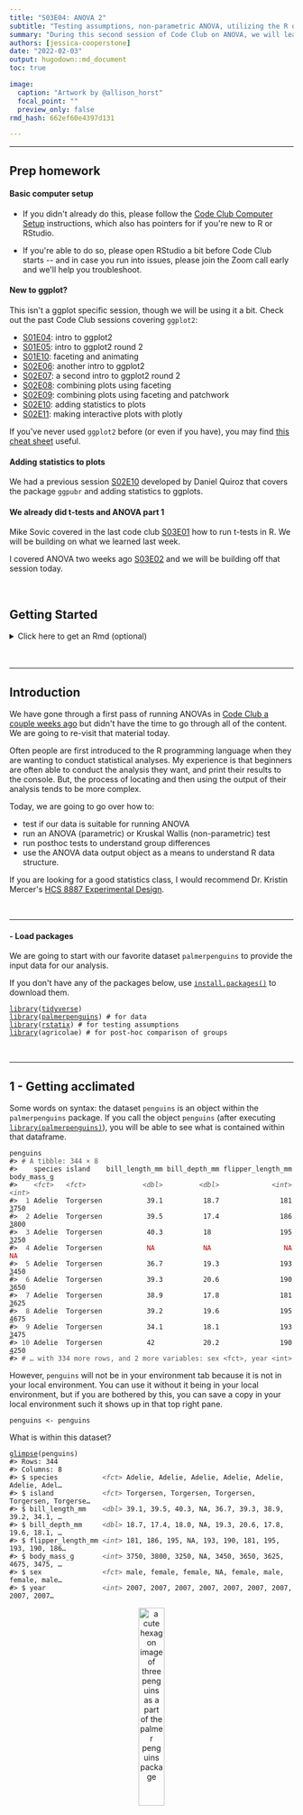 ```yaml
---
title: "S03E04: ANOVA 2"
subtitle: "Testing assumptions, non-parametric ANOVA, utilizing the R output, and 🐧"
summary: "During this second session of Code Club on ANOVA, we will learn to test whether our data meetings assumptions needed for ANOVA, run non-parametric ANOVA tests and use the output for creating plots with our statistical findings."  
authors: [jessica-cooperstone]
date: "2022-02-03"
output: hugodown::md_document
toc: true

image: 
  caption: "Artwork by @allison_horst"
  focal_point: ""
  preview_only: false
rmd_hash: 662ef60e4397d131

---
```


------------------------------------------------------------------------

## Prep homework

#### Basic computer setup

-   If you didn't already do this, please follow the [Code Club Computer Setup](/codeclub-setup/04_ggplot2/) instructions, which also has pointers for if you're new to R or RStudio.

-   If you're able to do so, please open RStudio a bit before Code Club starts -- and in case you run into issues, please join the Zoom call early and we'll help you troubleshoot.

#### New to ggplot?

This isn't a ggplot specific session, though we will be using it a bit. Check out the past Code Club sessions covering `ggplot2`:

-   [S01E04](/codeclub/04_ggplot2/): intro to ggplot2
-   [S01E05](/codeclub/05_ggplot-round-2/): intro to ggplot2 round 2
-   [S01E10](/codeclub/10_faceting-animating/): faceting and animating
-   [S02E06](/codeclub/s02e06_ggplot2/): another intro to ggplot2
-   [S02E07](/codeclub/s02e07_ggplot2_part2/): a second intro to ggplot2 round 2
-   [S02E08](/codeclub/s02e08_multiple_plots/): combining plots using faceting
-   [S02E09](/codeclub/s02e09_multiple_plots_part2/): combining plots using faceting and patchwork
-   [S02E10](/codeclub/s02e10_ggpubr/): adding statistics to plots
-   [S02E11](/codeclub/s02e12_plotly/): making interactive plots with plotly

If you've never used `ggplot2` before (or even if you have), you may find [this cheat sheet](https://github.com/rstudio/cheatsheets/blob/master/data-visualization-2.1.pdf) useful.

#### Adding statistics to plots

We had a previous session [S02E10](/codeclub/s02e10_ggpubr/) developed by Daniel Quiroz that covers the package `ggpubr` and adding statistics to ggplots.

#### We already did t-tests and ANOVA part 1

Mike Sovic covered in the last code club [S03E01](/codeclub/s03e01_ttests/) how to run t-tests in R. We will be building on what we learned last week.

I covered ANOVA two weeks ago [S03E02](/codeclub/s03e02_anova/) and we will be building off that session today.

<br>

## Getting Started

<details>
<summary>
Click here to get an Rmd (optional)
</summary>

#### RMarkdown for today

<div class="highlight">

<pre class='chroma'><code class='language-r' data-lang='r'><span class='c'># directory </span>
<span class='nf'><a href='https://rdrr.io/r/base/files2.html'>dir.create</a></span><span class='o'>(</span><span class='s'>"S03E04"</span><span class='o'>)</span>

<span class='c'># directory for our RMarkdown</span>
<span class='c'># ("recursive" to create two levels at once.)</span>
<span class='nf'><a href='https://rdrr.io/r/base/files2.html'>dir.create</a></span><span class='o'>(</span><span class='s'>"S03E04/Rmd/"</span><span class='o'>)</span>

<span class='c'># save the url location for today's script</span>
<span class='nv'>todays_Rmd</span> <span class='o'>&lt;-</span> 
  <span class='s'>"https://raw.githubusercontent.com/biodash/biodash.github.io/master/content/codeclub/S03E04_anova2/anova2.Rmd"</span>

<span class='c'># indicate the name of the new Rmd</span>
<span class='nv'>S03E04_Rmd</span> <span class='o'>&lt;-</span> <span class='s'>"S03E04/Rmd/S03E04_anova2.Rmd"</span>

<span class='c'># go get that file! </span>
<span class='nf'><a href='https://rdrr.io/r/utils/download.file.html'>download.file</a></span><span class='o'>(</span>url <span class='o'>=</span> <span class='nv'>todays_Rmd</span>,
              destfile <span class='o'>=</span> <span class='nv'>S03E04_Rmd</span><span class='o'>)</span></code></pre>

</div>

</details>
<br>
<div>

<br>

------------------------------------------------------------------------

## Introduction

We have gone through a first pass of running ANOVAs in [Code Club a couple weeks ago](/codeclub/content/S03E02_anova/) but didn't have the time to go through all of the content. We are going to re-visit that material today.

Often people are first introduced to the R programming language when they are wanting to conduct statistical analyses. My experience is that beginners are often able to conduct the analysis they want, and print their results to the console. But, the process of locating and then using the output of their analysis tends to be more complex.

Today, we are going to go over how to:

-   test if our data is suitable for running ANOVA
-   run an ANOVA (parametric) or Kruskal Wallis (non-parametric) test
-   run posthoc tests to understand group differences
-   use the ANOVA data output object as a means to understand R data structure.

If you are looking for a good statistics class, I would recommend Dr. Kristin Mercer's [HCS 8887 Experimental Design](https://hcs.osu.edu/courses/hcs-8887).

<br>

------------------------------------------------------------------------

#### - Load packages

We are going to start with our favorite dataset `palmerpenguins` to provide the input data for our analysis.

If you don't have any of the packages below, use [`install.packages()`](https://rdrr.io/r/utils/install.packages.html) to download them.  

<div class="highlight">

<pre class='chroma'><code class='language-r' data-lang='r'><span class='kr'><a href='https://rdrr.io/r/base/library.html'>library</a></span><span class='o'>(</span><span class='nv'><a href='https://tidyverse.tidyverse.org'>tidyverse</a></span><span class='o'>)</span>
<span class='kr'><a href='https://rdrr.io/r/base/library.html'>library</a></span><span class='o'>(</span><span class='nv'><a href='https://allisonhorst.github.io/palmerpenguins/'>palmerpenguins</a></span><span class='o'>)</span> <span class='c'># for data</span>
<span class='kr'><a href='https://rdrr.io/r/base/library.html'>library</a></span><span class='o'>(</span><span class='nv'><a href='https://rpkgs.datanovia.com/rstatix/'>rstatix</a></span><span class='o'>)</span> <span class='c'># for testing assumptions</span>
<span class='kr'><a href='https://rdrr.io/r/base/library.html'>library</a></span><span class='o'>(</span><span class='nv'>agricolae</span><span class='o'>)</span> <span class='c'># for post-hoc comparison of groups</span></code></pre>

</div>

<br>

------------------------------------------------------------------------

## 1 - Getting acclimated

Some words on syntax: the dataset `penguins` is an object within the `palmerpenguins` package. If you call the object `penguins` (after executing [`library(palmerpenguins)`](https://allisonhorst.github.io/palmerpenguins/)), you will be able to see what is contained within that dataframe.

<div class="highlight">

<pre class='chroma'><code class='language-r' data-lang='r'><span class='nv'>penguins</span>
<span class='c'>#&gt; <span style='color: #555555;'># A tibble: 344 × 8</span></span>
<span class='c'>#&gt;    species island    bill_length_mm bill_depth_mm flipper_length_mm body_mass_g</span>
<span class='c'>#&gt;    <span style='color: #555555; font-style: italic;'>&lt;fct&gt;</span>   <span style='color: #555555; font-style: italic;'>&lt;fct&gt;</span>              <span style='color: #555555; font-style: italic;'>&lt;dbl&gt;</span>         <span style='color: #555555; font-style: italic;'>&lt;dbl&gt;</span>             <span style='color: #555555; font-style: italic;'>&lt;int&gt;</span>       <span style='color: #555555; font-style: italic;'>&lt;int&gt;</span></span>
<span class='c'>#&gt; <span style='color: #555555;'> 1</span> Adelie  Torgersen           39.1          18.7               181        <span style='text-decoration: underline;'>3</span>750</span>
<span class='c'>#&gt; <span style='color: #555555;'> 2</span> Adelie  Torgersen           39.5          17.4               186        <span style='text-decoration: underline;'>3</span>800</span>
<span class='c'>#&gt; <span style='color: #555555;'> 3</span> Adelie  Torgersen           40.3          18                 195        <span style='text-decoration: underline;'>3</span>250</span>
<span class='c'>#&gt; <span style='color: #555555;'> 4</span> Adelie  Torgersen           <span style='color: #BB0000;'>NA</span>            <span style='color: #BB0000;'>NA</span>                  <span style='color: #BB0000;'>NA</span>          <span style='color: #BB0000;'>NA</span></span>
<span class='c'>#&gt; <span style='color: #555555;'> 5</span> Adelie  Torgersen           36.7          19.3               193        <span style='text-decoration: underline;'>3</span>450</span>
<span class='c'>#&gt; <span style='color: #555555;'> 6</span> Adelie  Torgersen           39.3          20.6               190        <span style='text-decoration: underline;'>3</span>650</span>
<span class='c'>#&gt; <span style='color: #555555;'> 7</span> Adelie  Torgersen           38.9          17.8               181        <span style='text-decoration: underline;'>3</span>625</span>
<span class='c'>#&gt; <span style='color: #555555;'> 8</span> Adelie  Torgersen           39.2          19.6               195        <span style='text-decoration: underline;'>4</span>675</span>
<span class='c'>#&gt; <span style='color: #555555;'> 9</span> Adelie  Torgersen           34.1          18.1               193        <span style='text-decoration: underline;'>3</span>475</span>
<span class='c'>#&gt; <span style='color: #555555;'>10</span> Adelie  Torgersen           42            20.2               190        <span style='text-decoration: underline;'>4</span>250</span>
<span class='c'>#&gt; <span style='color: #555555;'># … with 334 more rows, and 2 more variables: sex &lt;fct&gt;, year &lt;int&gt;</span></span></code></pre>

</div>

However, `penguins` will not be in your environment tab because it is not in your local environment. You can use it without it being in your local environment, but if you are bothered by this, you can save a copy in your local environment such it shows up in that top right pane.

<div class="highlight">

<pre class='chroma'><code class='language-r' data-lang='r'><span class='nv'>penguins</span> <span class='o'>&lt;-</span> <span class='nv'>penguins</span></code></pre>

</div>

What is within this dataset?

<div class="highlight">

<pre class='chroma'><code class='language-r' data-lang='r'><span class='nf'><a href='https://pillar.r-lib.org/reference/glimpse.html'>glimpse</a></span><span class='o'>(</span><span class='nv'>penguins</span><span class='o'>)</span>
<span class='c'>#&gt; Rows: 344</span>
<span class='c'>#&gt; Columns: 8</span>
<span class='c'>#&gt; $ species           <span style='color: #555555; font-style: italic;'>&lt;fct&gt;</span> Adelie, Adelie, Adelie, Adelie, Adelie, Adelie, Adel…</span>
<span class='c'>#&gt; $ island            <span style='color: #555555; font-style: italic;'>&lt;fct&gt;</span> Torgersen, Torgersen, Torgersen, Torgersen, Torgerse…</span>
<span class='c'>#&gt; $ bill_length_mm    <span style='color: #555555; font-style: italic;'>&lt;dbl&gt;</span> 39.1, 39.5, 40.3, NA, 36.7, 39.3, 38.9, 39.2, 34.1, …</span>
<span class='c'>#&gt; $ bill_depth_mm     <span style='color: #555555; font-style: italic;'>&lt;dbl&gt;</span> 18.7, 17.4, 18.0, NA, 19.3, 20.6, 17.8, 19.6, 18.1, …</span>
<span class='c'>#&gt; $ flipper_length_mm <span style='color: #555555; font-style: italic;'>&lt;int&gt;</span> 181, 186, 195, NA, 193, 190, 181, 195, 193, 190, 186…</span>
<span class='c'>#&gt; $ body_mass_g       <span style='color: #555555; font-style: italic;'>&lt;int&gt;</span> 3750, 3800, 3250, NA, 3450, 3650, 3625, 4675, 3475, …</span>
<span class='c'>#&gt; $ sex               <span style='color: #555555; font-style: italic;'>&lt;fct&gt;</span> male, female, female, NA, female, male, female, male…</span>
<span class='c'>#&gt; $ year              <span style='color: #555555; font-style: italic;'>&lt;int&gt;</span> 2007, 2007, 2007, 2007, 2007, 2007, 2007, 2007, 2007…</span></code></pre>

</div>

<p align="center">
<img src=palmerpenguins_hex.png width="30%" alt="a cute hexagon image of three penguins as a part of the palmer penguins package">
</p>

Illustration by [Allison Horst](https://allisonhorst.github.io/palmerpenguins/articles/art.html)

<br>

------------------------------------------------------------------------

## 2. Testing assumptions

I'd be remiss if I didn't show you how to test that you aren't violating any of the assumptions needed to conduct an ANOVA. We went over this a little bit back in the session put together by Daniel Quiroz on [ggpubr](https://biodash.github.io/codeclub/s02e10_ggpubr/) and adding statistical results to ggplots.

Briefly, in order to use parametric procedures (like ANOVA), we need to be sure our data meets the assumptions for 1) normality and 2) constant variance. This can be done in a few different ways.

<p align="center">
<img src=featured.png width="70%" alt="a cartoon of two distributions, one is normal (bell shaped curve) and one is not (dimodal, two peaks, with the one on the right being higher">
</p>

Illustration by [Allison Horst](https://allisonhorst.github.io/palmerpenguins/articles/art.html)

#### Shapiro-Wilk test for normality

We are going to use the Shapiro-Wilk test (using the function [`shapiro_test()`](https://rpkgs.datanovia.com/rstatix/reference/shapiro_test.html) which is in the package `rstatix` to determine normality, but will do it groupwise. This function is a pipe-friendly wrapper for the function [`shapiro.test()`](https://www.rdocumentation.org/packages/stats/versions/3.6.2/topics/shapiro.test), which just means you can use it with pipes.

Our question is:

-   Does `bill_length_mm` vary by `species` in female penguins?

<p align="center">
<img src=culmen_depth.png width="50%" alt="a cute image showing the bill length as the horizontal (sticking out from the face) length of the penguin bill, and the bill depth as the vertical (perpendicular to the ground) bill depth">
</p>

Illustration by [Allison Horst](https://allisonhorst.github.io/palmerpenguins/articles/art.html)

Caputuring some descriptive statistics

<div class="highlight">

<pre class='chroma'><code class='language-r' data-lang='r'><span class='nv'>penguins</span> <span class='o'><a href='https://rpkgs.datanovia.com/rstatix/reference/pipe.html'>%&gt;%</a></span>
  <span class='nf'><a href='https://dplyr.tidyverse.org/reference/filter.html'>filter</a></span><span class='o'>(</span><span class='nv'>sex</span> <span class='o'>==</span> <span class='s'>"female"</span><span class='o'>)</span> <span class='o'><a href='https://rpkgs.datanovia.com/rstatix/reference/pipe.html'>%&gt;%</a></span>
  <span class='nf'><a href='https://tidyr.tidyverse.org/reference/drop_na.html'>drop_na</a></span><span class='o'>(</span><span class='o'>)</span> <span class='o'><a href='https://rpkgs.datanovia.com/rstatix/reference/pipe.html'>%&gt;%</a></span>
  <span class='nf'><a href='https://dplyr.tidyverse.org/reference/group_by.html'>group_by</a></span><span class='o'>(</span><span class='nv'>species</span><span class='o'>)</span> <span class='o'><a href='https://rpkgs.datanovia.com/rstatix/reference/pipe.html'>%&gt;%</a></span>
  <span class='nf'><a href='https://dplyr.tidyverse.org/reference/count.html'>count</a></span><span class='o'>(</span><span class='o'>)</span>
<span class='c'>#&gt; <span style='color: #555555;'># A tibble: 3 × 2</span></span>
<span class='c'>#&gt; <span style='color: #555555;'># Groups:   species [3]</span></span>
<span class='c'>#&gt;   species       n</span>
<span class='c'>#&gt;   <span style='color: #555555; font-style: italic;'>&lt;fct&gt;</span>     <span style='color: #555555; font-style: italic;'>&lt;int&gt;</span></span>
<span class='c'>#&gt; <span style='color: #555555;'>1</span> Adelie       73</span>
<span class='c'>#&gt; <span style='color: #555555;'>2</span> Chinstrap    34</span>
<span class='c'>#&gt; <span style='color: #555555;'>3</span> Gentoo       58</span></code></pre>

</div>

<div class="highlight">

<pre class='chroma'><code class='language-r' data-lang='r'><span class='c'># testing for all female penguins together</span>
<span class='nv'>penguins</span> <span class='o'><a href='https://rpkgs.datanovia.com/rstatix/reference/pipe.html'>%&gt;%</a></span>
  <span class='nf'><a href='https://dplyr.tidyverse.org/reference/filter.html'>filter</a></span><span class='o'>(</span><span class='nv'>sex</span> <span class='o'>==</span> <span class='s'>"female"</span><span class='o'>)</span> <span class='o'><a href='https://rpkgs.datanovia.com/rstatix/reference/pipe.html'>%&gt;%</a></span>
  <span class='nf'><a href='https://tidyr.tidyverse.org/reference/drop_na.html'>drop_na</a></span><span class='o'>(</span><span class='o'>)</span> <span class='o'><a href='https://rpkgs.datanovia.com/rstatix/reference/pipe.html'>%&gt;%</a></span>
  <span class='nf'>rstatix</span><span class='nf'>::</span><span class='nf'><a href='https://rpkgs.datanovia.com/rstatix/reference/shapiro_test.html'>shapiro_test</a></span><span class='o'>(</span><span class='nv'>bill_length_mm</span><span class='o'>)</span>
<span class='c'>#&gt; <span style='color: #555555;'># A tibble: 1 × 3</span></span>
<span class='c'>#&gt;   variable       statistic         p</span>
<span class='c'>#&gt;   <span style='color: #555555; font-style: italic;'>&lt;chr&gt;</span>              <span style='color: #555555; font-style: italic;'>&lt;dbl&gt;</span>     <span style='color: #555555; font-style: italic;'>&lt;dbl&gt;</span></span>
<span class='c'>#&gt; <span style='color: #555555;'>1</span> bill_length_mm     0.950 0.000<span style='text-decoration: underline;'>014</span>0</span>

<span class='c'># testing by species</span>
<span class='nv'>penguins</span> <span class='o'><a href='https://rpkgs.datanovia.com/rstatix/reference/pipe.html'>%&gt;%</a></span>
  <span class='nf'><a href='https://tidyr.tidyverse.org/reference/drop_na.html'>drop_na</a></span><span class='o'>(</span><span class='o'>)</span> <span class='o'><a href='https://rpkgs.datanovia.com/rstatix/reference/pipe.html'>%&gt;%</a></span>
  <span class='nf'><a href='https://dplyr.tidyverse.org/reference/filter.html'>filter</a></span><span class='o'>(</span><span class='nv'>sex</span> <span class='o'>==</span> <span class='s'>"female"</span><span class='o'>)</span> <span class='o'><a href='https://rpkgs.datanovia.com/rstatix/reference/pipe.html'>%&gt;%</a></span>
  <span class='nf'><a href='https://dplyr.tidyverse.org/reference/group_by.html'>group_by</a></span><span class='o'>(</span><span class='nv'>species</span><span class='o'>)</span> <span class='o'><a href='https://rpkgs.datanovia.com/rstatix/reference/pipe.html'>%&gt;%</a></span>
  <span class='nf'>rstatix</span><span class='nf'>::</span><span class='nf'><a href='https://rpkgs.datanovia.com/rstatix/reference/shapiro_test.html'>shapiro_test</a></span><span class='o'>(</span><span class='nv'>bill_length_mm</span><span class='o'>)</span>
<span class='c'>#&gt; <span style='color: #555555;'># A tibble: 3 × 4</span></span>
<span class='c'>#&gt;   species   variable       statistic       p</span>
<span class='c'>#&gt;   <span style='color: #555555; font-style: italic;'>&lt;fct&gt;</span>     <span style='color: #555555; font-style: italic;'>&lt;chr&gt;</span>              <span style='color: #555555; font-style: italic;'>&lt;dbl&gt;</span>   <span style='color: #555555; font-style: italic;'>&lt;dbl&gt;</span></span>
<span class='c'>#&gt; <span style='color: #555555;'>1</span> Adelie    bill_length_mm     0.991 0.895  </span>
<span class='c'>#&gt; <span style='color: #555555;'>2</span> Chinstrap bill_length_mm     0.883 0.001<span style='text-decoration: underline;'>70</span></span>
<span class='c'>#&gt; <span style='color: #555555;'>3</span> Gentoo    bill_length_mm     0.989 0.895</span></code></pre>

</div>

Note that if we test all the penguins together, it looks like we do not have normal data. If we test by species, we see that two speces have normal data distribution and one (Chinstrap) does not.

Can we visualize normality in another way?

Let's quick make a new dataframe that includes only the female penguins, and drop missing values, so that we don't have to keep including the [`filter()`](https://dplyr.tidyverse.org/reference/filter.html) and [`drop_na()`](https://tidyr.tidyverse.org/reference/drop_na.html) statements.

<div class="highlight">

<pre class='chroma'><code class='language-r' data-lang='r'><span class='nv'>female_penguins</span> <span class='o'>&lt;-</span> <span class='nv'>penguins</span> <span class='o'><a href='https://rpkgs.datanovia.com/rstatix/reference/pipe.html'>%&gt;%</a></span>
  <span class='nf'><a href='https://dplyr.tidyverse.org/reference/filter.html'>filter</a></span><span class='o'>(</span><span class='nv'>sex</span> <span class='o'>==</span> <span class='s'>"female"</span><span class='o'>)</span> <span class='o'><a href='https://rpkgs.datanovia.com/rstatix/reference/pipe.html'>%&gt;%</a></span>
  <span class='nf'><a href='https://tidyr.tidyverse.org/reference/drop_na.html'>drop_na</a></span><span class='o'>(</span><span class='o'>)</span></code></pre>

</div>

Visualizing with a histogram by `species`.

<div class="highlight">

<pre class='chroma'><code class='language-r' data-lang='r'><span class='nv'>female_penguins</span> <span class='o'><a href='https://rpkgs.datanovia.com/rstatix/reference/pipe.html'>%&gt;%</a></span>
  <span class='nf'><a href='https://ggplot2.tidyverse.org/reference/ggplot.html'>ggplot</a></span><span class='o'>(</span><span class='nf'><a href='https://ggplot2.tidyverse.org/reference/aes.html'>aes</a></span><span class='o'>(</span>x <span class='o'>=</span> <span class='nv'>bill_length_mm</span><span class='o'>)</span><span class='o'>)</span> <span class='o'>+</span>
  <span class='nf'><a href='https://ggplot2.tidyverse.org/reference/geom_histogram.html'>geom_histogram</a></span><span class='o'>(</span><span class='o'>)</span> <span class='o'>+</span>
  <span class='nf'><a href='https://ggplot2.tidyverse.org/reference/facet_grid.html'>facet_grid</a></span><span class='o'>(</span>cols <span class='o'>=</span> <span class='nf'><a href='https://ggplot2.tidyverse.org/reference/vars.html'>vars</a></span><span class='o'>(</span><span class='nv'>species</span><span class='o'>)</span><span class='o'>)</span>
<span class='c'>#&gt; `stat_bin()` using `bins = 30`. Pick better value with `binwidth`.</span>
</code></pre>
<img src="figs/unnamed-chunk-9-1.png" width="700px" style="display: block; margin: auto;" />

</div>

We can see here too that the Chinstrap penguins look maybe not that normal (and we saw earlier they have the fewest numbers of observations). This is consistent with the results from the Shapiro test.

##### Log transforming

Would our data look more normal if we log transformed it? Let's see. We can use the function [`mutate()`](https://dplyr.tidyverse.org/reference/mutate.html) to create a new column called `bill_length_mm_log2` which will have the data from `bill_length_mm` but log transformed using base 2 (using the base R function [`log2()`](https://www.rdocumentation.org/packages/SparkR/versions/2.1.2/topics/log2)).

<p align="center">
<img src=dplyr_mutate.png width="50%" alt="Cartoon of cute fuzzy monsters dressed up as different X-men characters, working together to add a new column to an existing data frame. Stylized title text reads “dplyr::mutate - add columns, keep existing.">
</p>

Illustration by [Allison Horst](https://allisonhorst.github.io/palmerpenguins/articles/art.html)

The syntax of [`mutate()`](https://dplyr.tidyverse.org/reference/mutate.html) is like this:

-   `mutate(new_variable = function(existing_variable))`

<div class="highlight">

<pre class='chroma'><code class='language-r' data-lang='r'><span class='nv'>log_female_penguins</span> <span class='o'>&lt;-</span> <span class='nv'>female_penguins</span> <span class='o'><a href='https://rpkgs.datanovia.com/rstatix/reference/pipe.html'>%&gt;%</a></span>
  <span class='nf'><a href='https://dplyr.tidyverse.org/reference/mutate.html'>mutate</a></span><span class='o'>(</span>bill_length_mm_log2 <span class='o'>=</span> <span class='nf'><a href='https://rdrr.io/r/base/Log.html'>log2</a></span><span class='o'>(</span><span class='nv'>bill_length_mm</span><span class='o'>)</span><span class='o'>)</span></code></pre>

</div>

Testing using [`shapiro_test()`](https://rpkgs.datanovia.com/rstatix/reference/shapiro_test.html) again.

<div class="highlight">

<pre class='chroma'><code class='language-r' data-lang='r'><span class='nv'>log_female_penguins</span> <span class='o'><a href='https://rpkgs.datanovia.com/rstatix/reference/pipe.html'>%&gt;%</a></span> 
  <span class='c'># don't need drop_na() because we already did that</span>
  <span class='nf'><a href='https://dplyr.tidyverse.org/reference/group_by.html'>group_by</a></span><span class='o'>(</span><span class='nv'>species</span><span class='o'>)</span> <span class='o'><a href='https://rpkgs.datanovia.com/rstatix/reference/pipe.html'>%&gt;%</a></span>
  <span class='nf'><a href='https://rpkgs.datanovia.com/rstatix/reference/shapiro_test.html'>shapiro_test</a></span><span class='o'>(</span><span class='nv'>bill_length_mm_log2</span><span class='o'>)</span>
<span class='c'>#&gt; <span style='color: #555555;'># A tibble: 3 × 4</span></span>
<span class='c'>#&gt;   species   variable            statistic       p</span>
<span class='c'>#&gt;   <span style='color: #555555; font-style: italic;'>&lt;fct&gt;</span>     <span style='color: #555555; font-style: italic;'>&lt;chr&gt;</span>                   <span style='color: #555555; font-style: italic;'>&lt;dbl&gt;</span>   <span style='color: #555555; font-style: italic;'>&lt;dbl&gt;</span></span>
<span class='c'>#&gt; <span style='color: #555555;'>1</span> Adelie    bill_length_mm_log2     0.991 0.868  </span>
<span class='c'>#&gt; <span style='color: #555555;'>2</span> Chinstrap bill_length_mm_log2     0.911 0.009<span style='text-decoration: underline;'>00</span></span>
<span class='c'>#&gt; <span style='color: #555555;'>3</span> Gentoo    bill_length_mm_log2     0.988 0.841</span></code></pre>

</div>

Still not passing the test for normality. Let's still look at this visually.

<div class="highlight">

<pre class='chroma'><code class='language-r' data-lang='r'><span class='nv'>log_female_penguins</span> <span class='o'><a href='https://rpkgs.datanovia.com/rstatix/reference/pipe.html'>%&gt;%</a></span>
  <span class='nf'><a href='https://ggplot2.tidyverse.org/reference/ggplot.html'>ggplot</a></span><span class='o'>(</span><span class='nf'><a href='https://ggplot2.tidyverse.org/reference/aes.html'>aes</a></span><span class='o'>(</span>x <span class='o'>=</span> <span class='nv'>bill_length_mm_log2</span><span class='o'>)</span><span class='o'>)</span> <span class='o'>+</span>
  <span class='nf'><a href='https://ggplot2.tidyverse.org/reference/geom_histogram.html'>geom_histogram</a></span><span class='o'>(</span><span class='o'>)</span> <span class='o'>+</span>
  <span class='nf'><a href='https://ggplot2.tidyverse.org/reference/facet_grid.html'>facet_grid</a></span><span class='o'>(</span>cols <span class='o'>=</span> <span class='nf'><a href='https://ggplot2.tidyverse.org/reference/vars.html'>vars</a></span><span class='o'>(</span><span class='nv'>species</span><span class='o'>)</span><span class='o'>)</span>
<span class='c'>#&gt; `stat_bin()` using `bins = 30`. Pick better value with `binwidth`.</span>
</code></pre>
<img src="figs/unnamed-chunk-12-1.png" width="700px" style="display: block; margin: auto;" />

</div>

Doesn't look very different from the non-log2 transformed data. Ok, well we tried.

#### Equal variance

We can test for equal variance using Levene's test, [`levene_test()`](https://www.rdocumentation.org/packages/rstatix/versions/0.7.0/topics/levene_test) which is part of the `rstatix` package. Again, this is a pipe-friendly wrapper for the function [`levene.test()`](https://www.rdocumentation.org/packages/lawstat/versions/3.4/topics/levene.test).

<div class="highlight">

<pre class='chroma'><code class='language-r' data-lang='r'><span class='nv'>female_penguins</span> <span class='o'><a href='https://rpkgs.datanovia.com/rstatix/reference/pipe.html'>%&gt;%</a></span>
  <span class='nf'><a href='https://rpkgs.datanovia.com/rstatix/reference/levene_test.html'>levene_test</a></span><span class='o'>(</span><span class='nv'>bill_length_mm</span> <span class='o'>~</span> <span class='nv'>species</span><span class='o'>)</span>
<span class='c'>#&gt; <span style='color: #555555;'># A tibble: 1 × 4</span></span>
<span class='c'>#&gt;     df1   df2 statistic     p</span>
<span class='c'>#&gt;   <span style='color: #555555; font-style: italic;'>&lt;int&gt;</span> <span style='color: #555555; font-style: italic;'>&lt;int&gt;</span>     <span style='color: #555555; font-style: italic;'>&lt;dbl&gt;</span> <span style='color: #555555; font-style: italic;'>&lt;dbl&gt;</span></span>
<span class='c'>#&gt; <span style='color: #555555;'>1</span>     2   162     0.819 0.442</span></code></pre>

</div>

Our data meets the assumption for equal variance, but not for normality, so we will need to be sure to select a test that does not have an assumption of normality.

<br>

------------------------------------------------------------------------

## 3. Kruskal Wallis test

The Kruskal Wallis test is the non-parametric version of a one-way ANOVA. This non-parametric test tests whether samples are coming from the same distribution, but uses ranks instead of means.

We want to see if there are any differences in bill length (`bill_length_mm`) in penguins by `species`. Since our data violates the assumptions of normality, we should do this using a test that does not require normality, and we can use the [Kruskal Wallis test](https://en.wikipedia.org/wiki/Kruskal%E2%80%93Wallis_one-way_analysis_of_variance). The Kruskal-Wallis test, can be run using the `rstatix` function [`kruskal_test()`](https://www.rdocumentation.org/packages/rstatix/versions/0.7.0/topics/kruskal_test).

First let's get some descriptive information about our data.

<div class="highlight">

<pre class='chroma'><code class='language-r' data-lang='r'><span class='nv'>female_penguins</span> <span class='o'><a href='https://rpkgs.datanovia.com/rstatix/reference/pipe.html'>%&gt;%</a></span>
  <span class='nf'><a href='https://dplyr.tidyverse.org/reference/group_by.html'>group_by</a></span><span class='o'>(</span><span class='nv'>species</span><span class='o'>)</span> <span class='o'><a href='https://rpkgs.datanovia.com/rstatix/reference/pipe.html'>%&gt;%</a></span>
  <span class='nf'><a href='https://dplyr.tidyverse.org/reference/count.html'>count</a></span><span class='o'>(</span><span class='o'>)</span>
<span class='c'>#&gt; <span style='color: #555555;'># A tibble: 3 × 2</span></span>
<span class='c'>#&gt; <span style='color: #555555;'># Groups:   species [3]</span></span>
<span class='c'>#&gt;   species       n</span>
<span class='c'>#&gt;   <span style='color: #555555; font-style: italic;'>&lt;fct&gt;</span>     <span style='color: #555555; font-style: italic;'>&lt;int&gt;</span></span>
<span class='c'>#&gt; <span style='color: #555555;'>1</span> Adelie       73</span>
<span class='c'>#&gt; <span style='color: #555555;'>2</span> Chinstrap    34</span>
<span class='c'>#&gt; <span style='color: #555555;'>3</span> Gentoo       58</span></code></pre>

</div>

If we want to learn more about the function [`kruskal_test()`](https://rpkgs.datanovia.com/rstatix/reference/kruskal_test.html) we can do so using the code below. The help documentation will show up in the bottom right quadrant of your RStudio.

<div class="highlight">

<pre class='chroma'><code class='language-r' data-lang='r'><span class='o'>?</span><span class='nf'><a href='https://rpkgs.datanovia.com/rstatix/reference/kruskal_test.html'>kruskal_test</a></span><span class='o'>(</span><span class='o'>)</span></code></pre>

</div>

We can run a Kruskal-Wallis test by indicating our model.

<div class="highlight">

<pre class='chroma'><code class='language-r' data-lang='r'><span class='nv'>bill_length_kruskal</span> <span class='o'>&lt;-</span> <span class='nv'>female_penguins</span> <span class='o'><a href='https://rpkgs.datanovia.com/rstatix/reference/pipe.html'>%&gt;%</a></span>
  <span class='nf'><a href='https://rpkgs.datanovia.com/rstatix/reference/kruskal_test.html'>kruskal_test</a></span><span class='o'>(</span><span class='nv'>bill_length_mm</span> <span class='o'>~</span> <span class='nv'>species</span><span class='o'>)</span></code></pre>

</div>

The function [`kruskal_test()`](https://rpkgs.datanovia.com/rstatix/reference/kruskal_test.html) already puts the output of the function into a tidy format, so we can simply view it.

<div class="highlight">

<pre class='chroma'><code class='language-r' data-lang='r'><span class='nf'><a href='https://rdrr.io/r/utils/View.html'>View</a></span><span class='o'>(</span><span class='nv'>bill_length_kruskal</span><span class='o'>)</span></code></pre>

</div>

<div class="highlight">

| .y.            |   n | statistic |  df |   p | method         |
|:---------------|----:|----------:|----:|----:|:---------------|
| bill_length_mm | 165 |  121.6214 |   2 |   0 | Kruskal-Wallis |

</div>

We can also look at our data by visually plotting it, as below.

<div class="highlight">

<pre class='chroma'><code class='language-r' data-lang='r'><span class='nv'>female_penguins</span> <span class='o'><a href='https://rpkgs.datanovia.com/rstatix/reference/pipe.html'>%&gt;%</a></span>
  <span class='nf'><a href='https://ggplot2.tidyverse.org/reference/ggplot.html'>ggplot</a></span><span class='o'>(</span><span class='nf'><a href='https://ggplot2.tidyverse.org/reference/aes.html'>aes</a></span><span class='o'>(</span>x <span class='o'>=</span> <span class='nv'>species</span>, y <span class='o'>=</span> <span class='nv'>bill_length_mm</span><span class='o'>)</span><span class='o'>)</span> <span class='o'>+</span>
  <span class='nf'><a href='https://ggplot2.tidyverse.org/reference/geom_boxplot.html'>geom_boxplot</a></span><span class='o'>(</span>outlier.shape <span class='o'>=</span> <span class='kc'>NA</span><span class='o'>)</span> <span class='o'>+</span>
  <span class='nf'><a href='https://ggplot2.tidyverse.org/reference/geom_jitter.html'>geom_jitter</a></span><span class='o'>(</span>width <span class='o'>=</span> <span class='m'>0.3</span><span class='o'>)</span>
</code></pre>
<img src="figs/unnamed-chunk-19-1.png" width="700px" style="display: block; margin: auto;" />

</div>

<br>

------------------------------------------------------------------------

## Breakout rooms 1

We want to know if there are any significant differences in `bill_depth_mm` by `species` in male penguins.

### Exercise 1

<div class="puzzle">

<div>

Test your assumptions for normality to determine what would be the appropriate test to do to assess means separation.

<details>
<summary>
Hints (click here)
</summary>
<br> Use the function [`shapiro_test()`](https://rpkgs.datanovia.com/rstatix/reference/shapiro_test.html) to test normality. If your data is non-normal, you can check to see if log transforming it makes it normal. <br>
</details>

<br>

<details>
<summary>
Solutions (click here)
</summary>
Shapiro-Wilk Test

<div class="highlight">

<pre class='chroma'><code class='language-r' data-lang='r'><span class='c'># create df with male penguins and no NAs</span>
<span class='nv'>male_penguins</span> <span class='o'>&lt;-</span> <span class='nv'>penguins</span> <span class='o'><a href='https://rpkgs.datanovia.com/rstatix/reference/pipe.html'>%&gt;%</a></span>
  <span class='nf'><a href='https://dplyr.tidyverse.org/reference/filter.html'>filter</a></span><span class='o'>(</span><span class='nv'>sex</span> <span class='o'>==</span> <span class='s'>"male"</span><span class='o'>)</span> <span class='o'><a href='https://rpkgs.datanovia.com/rstatix/reference/pipe.html'>%&gt;%</a></span>
  <span class='nf'><a href='https://tidyr.tidyverse.org/reference/drop_na.html'>drop_na</a></span><span class='o'>(</span><span class='o'>)</span></code></pre>

</div>

<div class="highlight">

<pre class='chroma'><code class='language-r' data-lang='r'><span class='c'># run shapiro test</span>
<span class='nv'>male_penguins</span> <span class='o'><a href='https://rpkgs.datanovia.com/rstatix/reference/pipe.html'>%&gt;%</a></span>
  <span class='nf'><a href='https://dplyr.tidyverse.org/reference/group_by.html'>group_by</a></span><span class='o'>(</span><span class='nv'>species</span><span class='o'>)</span> <span class='o'><a href='https://rpkgs.datanovia.com/rstatix/reference/pipe.html'>%&gt;%</a></span>
  <span class='nf'>rstatix</span><span class='nf'>::</span><span class='nf'><a href='https://rpkgs.datanovia.com/rstatix/reference/shapiro_test.html'>shapiro_test</a></span><span class='o'>(</span><span class='nv'>bill_depth_mm</span><span class='o'>)</span>
<span class='c'>#&gt; <span style='color: #555555;'># A tibble: 3 × 4</span></span>
<span class='c'>#&gt;   species   variable      statistic      p</span>
<span class='c'>#&gt;   <span style='color: #555555; font-style: italic;'>&lt;fct&gt;</span>     <span style='color: #555555; font-style: italic;'>&lt;chr&gt;</span>             <span style='color: #555555; font-style: italic;'>&lt;dbl&gt;</span>  <span style='color: #555555; font-style: italic;'>&lt;dbl&gt;</span></span>
<span class='c'>#&gt; <span style='color: #555555;'>1</span> Adelie    bill_depth_mm     0.964 0.033<span style='text-decoration: underline;'>5</span></span>
<span class='c'>#&gt; <span style='color: #555555;'>2</span> Chinstrap bill_depth_mm     0.983 0.863 </span>
<span class='c'>#&gt; <span style='color: #555555;'>3</span> Gentoo    bill_depth_mm     0.980 0.401</span></code></pre>

</div>

Visualize

<div class="highlight">

<pre class='chroma'><code class='language-r' data-lang='r'><span class='nv'>male_penguins</span> <span class='o'><a href='https://rpkgs.datanovia.com/rstatix/reference/pipe.html'>%&gt;%</a></span>
  <span class='nf'><a href='https://ggplot2.tidyverse.org/reference/ggplot.html'>ggplot</a></span><span class='o'>(</span><span class='nf'><a href='https://ggplot2.tidyverse.org/reference/aes.html'>aes</a></span><span class='o'>(</span>x <span class='o'>=</span> <span class='nv'>bill_depth_mm</span><span class='o'>)</span><span class='o'>)</span> <span class='o'>+</span>
  <span class='nf'><a href='https://ggplot2.tidyverse.org/reference/geom_histogram.html'>geom_histogram</a></span><span class='o'>(</span><span class='o'>)</span> <span class='o'>+</span>
  <span class='nf'><a href='https://ggplot2.tidyverse.org/reference/facet_grid.html'>facet_grid</a></span><span class='o'>(</span>cols <span class='o'>=</span> <span class='nf'><a href='https://ggplot2.tidyverse.org/reference/vars.html'>vars</a></span><span class='o'>(</span><span class='nv'>species</span><span class='o'>)</span><span class='o'>)</span>
<span class='c'>#&gt; `stat_bin()` using `bins = 30`. Pick better value with `binwidth`.</span>
</code></pre>
<img src="figs/unnamed-chunk-22-1.png" width="700px" style="display: block; margin: auto;" />

</div>

See if log-transforming your data would allow you to use parametric tests.

<div class="highlight">

<pre class='chroma'><code class='language-r' data-lang='r'><span class='nv'>log_male_penguins</span> <span class='o'>&lt;-</span> <span class='nv'>male_penguins</span> <span class='o'><a href='https://rpkgs.datanovia.com/rstatix/reference/pipe.html'>%&gt;%</a></span>
  <span class='nf'><a href='https://dplyr.tidyverse.org/reference/mutate.html'>mutate</a></span><span class='o'>(</span>bill_depth_mm_log2 <span class='o'>=</span> <span class='nf'><a href='https://rdrr.io/r/base/Log.html'>log2</a></span><span class='o'>(</span><span class='nv'>bill_depth_mm</span><span class='o'>)</span><span class='o'>)</span></code></pre>

</div>

Testing using [`shapiro_test()`](https://rpkgs.datanovia.com/rstatix/reference/shapiro_test.html) again.

<div class="highlight">

<pre class='chroma'><code class='language-r' data-lang='r'><span class='nv'>log_male_penguins</span> <span class='o'><a href='https://rpkgs.datanovia.com/rstatix/reference/pipe.html'>%&gt;%</a></span> 
  <span class='c'># don't need drop_na() because we already did that</span>
  <span class='nf'><a href='https://dplyr.tidyverse.org/reference/group_by.html'>group_by</a></span><span class='o'>(</span><span class='nv'>species</span><span class='o'>)</span> <span class='o'><a href='https://rpkgs.datanovia.com/rstatix/reference/pipe.html'>%&gt;%</a></span>
  <span class='nf'><a href='https://rpkgs.datanovia.com/rstatix/reference/shapiro_test.html'>shapiro_test</a></span><span class='o'>(</span><span class='nv'>bill_depth_mm_log2</span><span class='o'>)</span>
<span class='c'>#&gt; <span style='color: #555555;'># A tibble: 3 × 4</span></span>
<span class='c'>#&gt;   species   variable           statistic      p</span>
<span class='c'>#&gt;   <span style='color: #555555; font-style: italic;'>&lt;fct&gt;</span>     <span style='color: #555555; font-style: italic;'>&lt;chr&gt;</span>                  <span style='color: #555555; font-style: italic;'>&lt;dbl&gt;</span>  <span style='color: #555555; font-style: italic;'>&lt;dbl&gt;</span></span>
<span class='c'>#&gt; <span style='color: #555555;'>1</span> Adelie    bill_depth_mm_log2     0.971 0.091<span style='text-decoration: underline;'>4</span></span>
<span class='c'>#&gt; <span style='color: #555555;'>2</span> Chinstrap bill_depth_mm_log2     0.981 0.814 </span>
<span class='c'>#&gt; <span style='color: #555555;'>3</span> Gentoo    bill_depth_mm_log2     0.980 0.438</span></code></pre>

</div>

Ok! We could use log2 transformed data

Visualize.

<div class="highlight">

<pre class='chroma'><code class='language-r' data-lang='r'><span class='nv'>log_male_penguins</span> <span class='o'><a href='https://rpkgs.datanovia.com/rstatix/reference/pipe.html'>%&gt;%</a></span>
  <span class='nf'><a href='https://ggplot2.tidyverse.org/reference/ggplot.html'>ggplot</a></span><span class='o'>(</span><span class='nf'><a href='https://ggplot2.tidyverse.org/reference/aes.html'>aes</a></span><span class='o'>(</span>x <span class='o'>=</span> <span class='nv'>bill_depth_mm_log2</span><span class='o'>)</span><span class='o'>)</span> <span class='o'>+</span>
  <span class='nf'><a href='https://ggplot2.tidyverse.org/reference/geom_histogram.html'>geom_histogram</a></span><span class='o'>(</span><span class='o'>)</span> <span class='o'>+</span>
  <span class='nf'><a href='https://ggplot2.tidyverse.org/reference/facet_grid.html'>facet_grid</a></span><span class='o'>(</span>cols <span class='o'>=</span> <span class='nf'><a href='https://ggplot2.tidyverse.org/reference/vars.html'>vars</a></span><span class='o'>(</span><span class='nv'>species</span><span class='o'>)</span><span class='o'>)</span>
<span class='c'>#&gt; `stat_bin()` using `bins = 30`. Pick better value with `binwidth`.</span>
</code></pre>
<img src="figs/unnamed-chunk-25-1.png" width="700px" style="display: block; margin: auto;" />

</div>

</details>

<br>

</div>

</div>

------------------------------------------------------------------------

### Exercise 2

<div class="puzzle">

<div>

Test your assumptions for equal variance to determine what would be the appropriate test to do to assess means separation.

<details>
<summary>
Hints (click here)
</summary>
<br> You can use the function [`levene_test()`](https://rpkgs.datanovia.com/rstatix/reference/levene_test.html) to test for equal variance. <br>
</details>

<br>

<details>
<summary>
Solutions (click here)
</summary>
Equal variance

<div class="highlight">

<pre class='chroma'><code class='language-r' data-lang='r'><span class='nv'>male_penguins</span> <span class='o'><a href='https://rpkgs.datanovia.com/rstatix/reference/pipe.html'>%&gt;%</a></span>
  <span class='nf'><a href='https://rpkgs.datanovia.com/rstatix/reference/levene_test.html'>levene_test</a></span><span class='o'>(</span><span class='nv'>bill_depth_mm</span> <span class='o'>~</span> <span class='nv'>species</span><span class='o'>)</span>
<span class='c'>#&gt; <span style='color: #555555;'># A tibble: 1 × 4</span></span>
<span class='c'>#&gt;     df1   df2 statistic     p</span>
<span class='c'>#&gt;   <span style='color: #555555; font-style: italic;'>&lt;int&gt;</span> <span style='color: #555555; font-style: italic;'>&lt;int&gt;</span>     <span style='color: #555555; font-style: italic;'>&lt;dbl&gt;</span> <span style='color: #555555; font-style: italic;'>&lt;dbl&gt;</span></span>
<span class='c'>#&gt; <span style='color: #555555;'>1</span>     2   165      2.30 0.103</span></code></pre>

</div>

</details>

<br>

</div>

</div>

------------------------------------------------------------------------

### Exercise 3

<div class="puzzle">

<div>

Conduct your Kruskal-Wallis test or ANOVA to see if there is any overall significant effect of `species` on `bill_depth_mm` of male penguins.

<details>
<summary>
Hints (click here)
</summary>
<br> Review the information in section 3 of this post. You could also use the package `ggpubr`. <br>
</details>

<br>

<details>
<summary>
Solutions (click here)
</summary>
Kruskal-Wallis

<div class="highlight">

<pre class='chroma'><code class='language-r' data-lang='r'><span class='nv'>bill_depth_kruskal</span> <span class='o'>&lt;-</span> <span class='nv'>male_penguins</span> <span class='o'><a href='https://rpkgs.datanovia.com/rstatix/reference/pipe.html'>%&gt;%</a></span>
  <span class='nf'><a href='https://rpkgs.datanovia.com/rstatix/reference/kruskal_test.html'>kruskal_test</a></span><span class='o'>(</span><span class='nv'>bill_depth_mm</span> <span class='o'>~</span> <span class='nv'>species</span><span class='o'>)</span></code></pre>

</div>

<div class="highlight">

<pre class='chroma'><code class='language-r' data-lang='r'><span class='nf'><a href='https://rdrr.io/r/utils/View.html'>View</a></span><span class='o'>(</span><span class='nv'>bill_depth_kruskal</span><span class='o'>)</span></code></pre>

</div>

<div class="highlight">

| .y.           |   n | statistic |  df |   p | method         |
|:--------------|----:|----------:|----:|----:|:---------------|
| bill_depth_mm | 168 |   116.152 |   2 |   0 | Kruskal-Wallis |

</div>

ANOVA - to use this you need to be using normal data (here, the log transformed data).

<div class="highlight">

<pre class='chroma'><code class='language-r' data-lang='r'><span class='nv'>bill_depth_anova</span> <span class='o'>&lt;-</span> 
  <span class='nf'><a href='https://rdrr.io/r/stats/aov.html'>aov</a></span><span class='o'>(</span>data <span class='o'>=</span> <span class='nv'>log_male_penguins</span>,
      formula <span class='o'>=</span> <span class='nv'>bill_depth_mm_log2</span> <span class='o'>~</span> <span class='nv'>species</span><span class='o'>)</span></code></pre>

</div>

<div class="highlight">

<pre class='chroma'><code class='language-r' data-lang='r'><span class='nf'><a href='https://rdrr.io/r/base/summary.html'>summary</a></span><span class='o'>(</span><span class='nv'>bill_depth_anova</span><span class='o'>)</span>
<span class='c'>#&gt;              Df Sum Sq Mean Sq F value Pr(&gt;F)    </span>
<span class='c'>#&gt; species       2 3.1221  1.5610   319.8 &lt;2e-16 ***</span>
<span class='c'>#&gt; Residuals   165 0.8053  0.0049                   </span>
<span class='c'>#&gt; ---</span>
<span class='c'>#&gt; Signif. codes:  0 '***' 0.001 '**' 0.01 '*' 0.05 '.' 0.1 ' ' 1</span></code></pre>

</div>

</details>

<br>

</div>

</div>

<br>

------------------------------------------------------------------------

## 4. Posthoc group analysis

Now that we've seen that `species` are significant effectors of `bill_length_mm`, our next logical question might be, which species specifically are different from each other? We can determine this by conducting a post-hoc test. We will do our post-hoc analysis using Dunn's test (which is for specifically ranked data) and the function [`dunn_test()`](https://rdrr.io/cran/rstatix/man/dunn_test.html) which is a part of `rstatix`. In the example below, we are using the Benjamini Hochberg method of pvalue adjustment for multiple corrections.

<div class="highlight">

<pre class='chroma'><code class='language-r' data-lang='r'><span class='nv'>dunn_bill_length</span> <span class='o'>&lt;-</span> <span class='nv'>female_penguins</span> <span class='o'><a href='https://rpkgs.datanovia.com/rstatix/reference/pipe.html'>%&gt;%</a></span>
  <span class='nf'><a href='https://rpkgs.datanovia.com/rstatix/reference/dunn_test.html'>dunn_test</a></span><span class='o'>(</span><span class='nv'>bill_length_mm</span> <span class='o'>~</span> <span class='nv'>species</span>,
            p.adjust.method <span class='o'>=</span> <span class='s'>"BH"</span><span class='o'>)</span> <span class='c'># there are others too</span></code></pre>

</div>

Like we did with t-tests, you can also look at the resulting [`dunn_test()`](https://rpkgs.datanovia.com/rstatix/reference/dunn_test.html) object (here, `dunn_bill_length`) in your environment pane.

<div class="highlight">

<pre class='chroma'><code class='language-r' data-lang='r'><span class='nf'><a href='https://rdrr.io/r/utils/View.html'>View</a></span><span class='o'>(</span><span class='nv'>dunn_bill_length</span><span class='o'>)</span></code></pre>

</div>

<div class="highlight">

| .y.            | group1    | group2    |  n1 |  n2 |  statistic |         p |     p.adj | p.adj.signif |
|:---------------|:----------|:----------|----:|----:|-----------:|----------:|----------:|:-------------|
| bill_length_mm | Adelie    | Chinstrap |  73 |  34 |  8.8609532 | 0.0000000 | 0.0000000 | \*\*\*\*     |
| bill_length_mm | Adelie    | Gentoo    |  73 |  58 |  9.4096815 | 0.0000000 | 0.0000000 | \*\*\*\*     |
| bill_length_mm | Chinstrap | Gentoo    |  34 |  58 | -0.8549426 | 0.3925829 | 0.3925829 | ns           |

</div>

From this result, we can see that Adelie is significantly different than Chinstrap and Gentoo, but Chinstrap and Gentoo are not significantly different from each other.

The structure of this resulting object `dunn_bill_length` can be determined using the code below.

<div class="highlight">

<pre class='chroma'><code class='language-r' data-lang='r'><span class='nf'><a href='https://rdrr.io/r/utils/str.html'>str</a></span><span class='o'>(</span><span class='nv'>dunn_bill_length</span><span class='o'>)</span>
<span class='c'>#&gt; rstatix_test [3 × 9] (S3: rstatix_test/dunn_test/tbl_df/tbl/data.frame)</span>
<span class='c'>#&gt;  $ .y.         : chr [1:3] "bill_length_mm" "bill_length_mm" "bill_length_mm"</span>
<span class='c'>#&gt;  $ group1      : chr [1:3] "Adelie" "Adelie" "Chinstrap"</span>
<span class='c'>#&gt;  $ group2      : chr [1:3] "Chinstrap" "Gentoo" "Gentoo"</span>
<span class='c'>#&gt;  $ n1          : Named int [1:3] 73 73 34</span>
<span class='c'>#&gt;   ..- attr(*, "names")= chr [1:3] "Adelie" "Adelie" "Chinstrap"</span>
<span class='c'>#&gt;  $ n2          : Named int [1:3] 34 58 58</span>
<span class='c'>#&gt;   ..- attr(*, "names")= chr [1:3] "Chinstrap" "Gentoo" "Gentoo"</span>
<span class='c'>#&gt;  $ statistic   : num [1:3] 8.861 9.41 -0.855</span>
<span class='c'>#&gt;  $ p           : num [1:3] 7.93e-19 4.98e-21 3.93e-01</span>
<span class='c'>#&gt;  $ p.adj       : num [1:3] 1.19e-18 1.49e-20 3.93e-01</span>
<span class='c'>#&gt;  $ p.adj.signif: chr [1:3] "****" "****" "ns"</span>
<span class='c'>#&gt;  - attr(*, "na.action")= 'omit' Named int 3</span>
<span class='c'>#&gt;   ..- attr(*, "names")= chr "3"</span>
<span class='c'>#&gt;  - attr(*, "args")=List of 5</span>
<span class='c'>#&gt;   ..$ data           : tibble [165 × 8] (S3: tbl_df/tbl/data.frame)</span>
<span class='c'>#&gt;   .. ..$ species          : Factor w/ 3 levels "Adelie","Chinstrap",..: 1 1 1 1 1 1 1 1 1 1 ...</span>
<span class='c'>#&gt;   .. ..$ island           : Factor w/ 3 levels "Biscoe","Dream",..: 3 3 3 3 3 3 3 3 1 1 ...</span>
<span class='c'>#&gt;   .. ..$ bill_length_mm   : num [1:165] 39.5 40.3 36.7 38.9 41.1 36.6 38.7 34.4 37.8 35.9 ...</span>
<span class='c'>#&gt;   .. ..$ bill_depth_mm    : num [1:165] 17.4 18 19.3 17.8 17.6 17.8 19 18.4 18.3 19.2 ...</span>
<span class='c'>#&gt;   .. ..$ flipper_length_mm: int [1:165] 186 195 193 181 182 185 195 184 174 189 ...</span>
<span class='c'>#&gt;   .. ..$ body_mass_g      : int [1:165] 3800 3250 3450 3625 3200 3700 3450 3325 3400 3800 ...</span>
<span class='c'>#&gt;   .. ..$ sex              : Factor w/ 2 levels "female","male": 1 1 1 1 1 1 1 1 1 1 ...</span>
<span class='c'>#&gt;   .. ..$ year             : int [1:165] 2007 2007 2007 2007 2007 2007 2007 2007 2007 2007 ...</span>
<span class='c'>#&gt;   ..$ formula        :Class 'formula'  language bill_length_mm ~ species</span>
<span class='c'>#&gt;   .. .. ..- attr(*, ".Environment")=&lt;environment: 0x7f98c644a270&gt; </span>
<span class='c'>#&gt;   ..$ p.adjust.method: chr "BH"</span>
<span class='c'>#&gt;   ..$ detailed       : logi FALSE</span>
<span class='c'>#&gt;   ..$ method         : chr "dunn_test"</span></code></pre>

</div>

This df does not have a 'groups' column, but if we want to plot in the same way, we can make a new object which we use for plotting. I'm going to show you here how to do this manually.

<div class="highlight">

<pre class='chroma'><code class='language-r' data-lang='r'><span class='nv'>dunn_for_plotting</span> <span class='o'>&lt;-</span> <span class='nf'><a href='https://rdrr.io/r/base/data.frame.html'>data.frame</a></span><span class='o'>(</span>species <span class='o'>=</span> <span class='nf'><a href='https://rdrr.io/r/base/c.html'>c</a></span><span class='o'>(</span><span class='s'>"Adelie"</span>, <span class='s'>"Chinstrap"</span>, <span class='s'>"Gentoo"</span><span class='o'>)</span>,
                                groups <span class='o'>=</span> <span class='nf'><a href='https://rdrr.io/r/base/c.html'>c</a></span><span class='o'>(</span><span class='s'>"a"</span>, <span class='s'>"b"</span>, <span class='s'>"b"</span><span class='o'>)</span><span class='o'>)</span></code></pre>

</div>

<br>

------------------------------------------------------------------------

## 5. Bringing it together in a plot

We already looked at a first-pass plot, but let's customize it now, and add our statistical info. Here is our base plot.

<div class="highlight">

<pre class='chroma'><code class='language-r' data-lang='r'><span class='nv'>female_penguins</span> <span class='o'><a href='https://rpkgs.datanovia.com/rstatix/reference/pipe.html'>%&gt;%</a></span>
  <span class='nf'><a href='https://ggplot2.tidyverse.org/reference/ggplot.html'>ggplot</a></span><span class='o'>(</span><span class='nf'><a href='https://ggplot2.tidyverse.org/reference/aes.html'>aes</a></span><span class='o'>(</span>x <span class='o'>=</span> <span class='nv'>species</span>, y <span class='o'>=</span> <span class='nv'>bill_length_mm</span><span class='o'>)</span><span class='o'>)</span> <span class='o'>+</span>
  <span class='nf'><a href='https://ggplot2.tidyverse.org/reference/geom_boxplot.html'>geom_boxplot</a></span><span class='o'>(</span>outlier.shape <span class='o'>=</span> <span class='kc'>NA</span><span class='o'>)</span> <span class='o'>+</span>
  <span class='nf'><a href='https://ggplot2.tidyverse.org/reference/geom_jitter.html'>geom_jitter</a></span><span class='o'>(</span>width <span class='o'>=</span> <span class='m'>0.3</span><span class='o'>)</span>
</code></pre>
<img src="figs/unnamed-chunk-37-1.png" width="700px" style="display: block; margin: auto;" />

</div>

First let's make the plot more aesthetically pleasing.

<div class="highlight">

<pre class='chroma'><code class='language-r' data-lang='r'><span class='o'>(</span><span class='nv'>bill_length_plot</span> <span class='o'>&lt;-</span> <span class='nv'>female_penguins</span> <span class='o'><a href='https://rpkgs.datanovia.com/rstatix/reference/pipe.html'>%&gt;%</a></span>
  <span class='nf'><a href='https://ggplot2.tidyverse.org/reference/ggplot.html'>ggplot</a></span><span class='o'>(</span><span class='nf'><a href='https://ggplot2.tidyverse.org/reference/aes.html'>aes</a></span><span class='o'>(</span>x <span class='o'>=</span> <span class='nv'>species</span>, y <span class='o'>=</span> <span class='nv'>bill_length_mm</span>, color <span class='o'>=</span> <span class='nv'>species</span><span class='o'>)</span><span class='o'>)</span> <span class='o'>+</span>
  <span class='nf'><a href='https://ggplot2.tidyverse.org/reference/geom_boxplot.html'>geom_boxplot</a></span><span class='o'>(</span>outlier.shape <span class='o'>=</span> <span class='kc'>NA</span><span class='o'>)</span> <span class='o'>+</span>
  <span class='nf'><a href='https://ggplot2.tidyverse.org/reference/geom_jitter.html'>geom_jitter</a></span><span class='o'>(</span>width <span class='o'>=</span> <span class='m'>0.3</span><span class='o'>)</span> <span class='o'>+</span>
  <span class='nf'><a href='https://ggplot2.tidyverse.org/reference/ggtheme.html'>theme_classic</a></span><span class='o'>(</span><span class='o'>)</span> <span class='o'>+</span>
  <span class='nf'><a href='https://ggplot2.tidyverse.org/reference/theme.html'>theme</a></span><span class='o'>(</span>legend.position <span class='o'>=</span> <span class='s'>"none"</span><span class='o'>)</span> <span class='o'>+</span> <span class='c'># remove legend bc we don't need it</span>
  <span class='nf'><a href='https://ggplot2.tidyverse.org/reference/labs.html'>labs</a></span><span class='o'>(</span>x <span class='o'>=</span> <span class='s'>"Species"</span>,
       y <span class='o'>=</span> <span class='s'>"Bill Length, in mm"</span>,
       title <span class='o'>=</span> <span class='s'>"Penguin Culmen Bill Length Among Different Species"</span>,
       subtitle <span class='o'>=</span> <span class='s'>"Data collected from Palmer LTER, Antarctica"</span><span class='o'>)</span><span class='o'>)</span>
</code></pre>
<img src="figs/unnamed-chunk-38-1.png" width="700px" style="display: block; margin: auto;" />

</div>

We want to add the letters to this plot, so we can tell which groups of species by sex are significantly different. We are going to figure out what the maximum `bill_length_mm` for each species by sex is, so it will help us determine where to put our letter labels. Then, we cna add our labels to be higher than the largest data point.

<div class="highlight">

<pre class='chroma'><code class='language-r' data-lang='r'><span class='nv'>bill_length_max</span> <span class='o'>&lt;-</span> <span class='nv'>female_penguins</span> <span class='o'><a href='https://rpkgs.datanovia.com/rstatix/reference/pipe.html'>%&gt;%</a></span>
  <span class='nf'><a href='https://dplyr.tidyverse.org/reference/group_by.html'>group_by</a></span><span class='o'>(</span><span class='nv'>species</span><span class='o'>)</span> <span class='o'><a href='https://rpkgs.datanovia.com/rstatix/reference/pipe.html'>%&gt;%</a></span>
  <span class='nf'><a href='https://dplyr.tidyverse.org/reference/summarise.html'>summarize</a></span><span class='o'>(</span>max_bill_length_mm <span class='o'>=</span> <span class='nf'><a href='https://rdrr.io/r/base/Extremes.html'>max</a></span><span class='o'>(</span><span class='nv'>bill_length_mm</span><span class='o'>)</span><span class='o'>)</span>

<span class='nv'>bill_length_max</span>
<span class='c'>#&gt; <span style='color: #555555;'># A tibble: 3 × 2</span></span>
<span class='c'>#&gt;   species   max_bill_length_mm</span>
<span class='c'>#&gt;   <span style='color: #555555; font-style: italic;'>&lt;fct&gt;</span>                  <span style='color: #555555; font-style: italic;'>&lt;dbl&gt;</span></span>
<span class='c'>#&gt; <span style='color: #555555;'>1</span> Adelie                  42.2</span>
<span class='c'>#&gt; <span style='color: #555555;'>2</span> Chinstrap               58  </span>
<span class='c'>#&gt; <span style='color: #555555;'>3</span> Gentoo                  50.5</span></code></pre>

</div>

Let's add our `bill_length_max` back to the df with our post-hoc groups `dunn_for_plotting`.

<div class="highlight">

<pre class='chroma'><code class='language-r' data-lang='r'><span class='nv'>bill_for_plotting</span> <span class='o'>&lt;-</span> <span class='nf'><a href='https://dplyr.tidyverse.org/reference/mutate-joins.html'>full_join</a></span><span class='o'>(</span><span class='nv'>dunn_for_plotting</span>, <span class='nv'>bill_length_max</span>,
                               by <span class='o'>=</span> <span class='s'>"species"</span><span class='o'>)</span>

<span class='nv'>bill_for_plotting</span>
<span class='c'>#&gt;     species groups max_bill_length_mm</span>
<span class='c'>#&gt; 1    Adelie      a               42.2</span>
<span class='c'>#&gt; 2 Chinstrap      b               58.0</span>
<span class='c'>#&gt; 3    Gentoo      b               50.5</span></code></pre>

</div>

Let's plot.

<div class="highlight">

<pre class='chroma'><code class='language-r' data-lang='r'><span class='nv'>bill_length_plot</span> <span class='o'>+</span>
  <span class='nf'><a href='https://ggplot2.tidyverse.org/reference/geom_text.html'>geom_text</a></span><span class='o'>(</span>data <span class='o'>=</span> <span class='nv'>bill_for_plotting</span>,
            <span class='nf'><a href='https://ggplot2.tidyverse.org/reference/aes.html'>aes</a></span><span class='o'>(</span>x <span class='o'>=</span> <span class='nv'>species</span>,
                y <span class='o'>=</span> <span class='m'>3</span> <span class='o'>+</span> <span class='nv'>max_bill_length_mm</span>, 
                color <span class='o'>=</span> <span class='nv'>species</span>,
                label <span class='o'>=</span> <span class='nv'>groups</span><span class='o'>)</span><span class='o'>)</span> <span class='o'>+</span>
  <span class='nf'><a href='https://ggplot2.tidyverse.org/reference/labs.html'>labs</a></span><span class='o'>(</span>caption <span class='o'>=</span> <span class='s'>"Different letters indicate significant difference as determined by \na Kruskal-Wallis test with Dunn's post-hoc means separation"</span><span class='o'>)</span>
</code></pre>
<img src="figs/unnamed-chunk-41-1.png" width="700px" style="display: block; margin: auto;" />

</div>

Also remember Daniel showed us how we can do [somthing similar](https://biodash.github.io/codeclub/s02e10_ggpubr/) using the package `ggpubr`.

<br>

------------------------------------------------------------------------

## Breakout rooms 2

### Exercise 4

<div class="puzzle">

<div>

Conduct a post-hoc analysis to understand which male penguin `species` have significantly different `bill_depth_mm`.

<details>
<summary>
Hints (click here)
</summary>
<br> Using the results from your assumption testing in Exercise 3, pick an appropriate post-hoc test to answer your question. <br>
</details>

<br>

<details>
<summary>
Solutions (click here)
</summary>
Dunn's test

<div class="highlight">

<pre class='chroma'><code class='language-r' data-lang='r'><span class='nv'>dunn_bill_depth</span> <span class='o'>&lt;-</span> <span class='nv'>male_penguins</span> <span class='o'><a href='https://rpkgs.datanovia.com/rstatix/reference/pipe.html'>%&gt;%</a></span>
  <span class='nf'><a href='https://rpkgs.datanovia.com/rstatix/reference/dunn_test.html'>dunn_test</a></span><span class='o'>(</span><span class='nv'>bill_depth_mm</span> <span class='o'>~</span> <span class='nv'>species</span>,
            p.adjust.method <span class='o'>=</span> <span class='s'>"BH"</span><span class='o'>)</span></code></pre>

</div>

<div class="highlight">

<pre class='chroma'><code class='language-r' data-lang='r'><span class='nf'><a href='https://rdrr.io/r/utils/View.html'>View</a></span><span class='o'>(</span><span class='nv'>dunn_bill_depth</span><span class='o'>)</span></code></pre>

</div>

<div class="highlight">

| .y.           | group1    | group2    |  n1 |  n2 |  statistic |        p |    p.adj | p.adj.signif |
|:--------------|:----------|:----------|----:|----:|-----------:|---------:|---------:|:-------------|
| bill_depth_mm | Adelie    | Chinstrap |  73 |  34 |  0.9039517 | 0.366021 | 0.366021 | ns           |
| bill_depth_mm | Adelie    | Gentoo    |  73 |  61 | -9.5885513 | 0.000000 | 0.000000 | \*\*\*\*     |
| bill_depth_mm | Chinstrap | Gentoo    |  34 |  61 | -8.6487581 | 0.000000 | 0.000000 | \*\*\*\*     |

</div>

Parametric post-hoc test

<div class="highlight">

<pre class='chroma'><code class='language-r' data-lang='r'><span class='nv'>bonferroni_bill_depth</span> <span class='o'>&lt;-</span> <span class='nf'>agricolae</span><span class='nf'>::</span><span class='nf'><a href='https://rdrr.io/pkg/agricolae/man/LSD.test.html'>LSD.test</a></span><span class='o'>(</span><span class='nv'>bill_depth_anova</span>, 
                                             trt <span class='o'>=</span> <span class='s'>"species"</span>, 
                                             p.adj <span class='o'>=</span> <span class='s'>"bonferroni"</span>,
                                             console <span class='o'>=</span> <span class='kc'>TRUE</span><span class='o'>)</span>
<span class='c'>#&gt; </span>
<span class='c'>#&gt; Study: bill_depth_anova ~ "species"</span>
<span class='c'>#&gt; </span>
<span class='c'>#&gt; LSD t Test for bill_depth_mm_log2 </span>
<span class='c'>#&gt; P value adjustment method: bonferroni </span>
<span class='c'>#&gt; </span>
<span class='c'>#&gt; Mean Square Error:  0.004880851 </span>
<span class='c'>#&gt; </span>
<span class='c'>#&gt; species,  means and individual ( 95 %) CI</span>
<span class='c'>#&gt; </span>
<span class='c'>#&gt;           bill_depth_mm_log2        std  r      LCL      UCL      Min      Max</span>
<span class='c'>#&gt; Adelie              4.251426 0.07632273 73 4.235282 4.267571 4.087463 4.426265</span>
<span class='c'>#&gt; Chinstrap           4.265907 0.05726112 34 4.242250 4.289564 4.129283 4.378512</span>
<span class='c'>#&gt; Gentoo              3.972772 0.06803521 61 3.955110 3.990433 3.817623 4.112700</span>
<span class='c'>#&gt; </span>
<span class='c'>#&gt; Alpha: 0.05 ; DF Error: 165</span>
<span class='c'>#&gt; Critical Value of t: 2.418634 </span>
<span class='c'>#&gt; </span>
<span class='c'>#&gt; Groups according to probability of means differences and alpha level( 0.05 )</span>
<span class='c'>#&gt; </span>
<span class='c'>#&gt; Treatments with the same letter are not significantly different.</span>
<span class='c'>#&gt; </span>
<span class='c'>#&gt;           bill_depth_mm_log2 groups</span>
<span class='c'>#&gt; Chinstrap           4.265907      a</span>
<span class='c'>#&gt; Adelie              4.251426      a</span>
<span class='c'>#&gt; Gentoo              3.972772      b</span></code></pre>

</div>

</details>

<br>

</div>

</div>

------------------------------------------------------------------------

### Exercise 5

<div class="puzzle">

<div>

Bring it all together in a plot.

<details>
<summary>
Hints (click here)
</summary>
<br> Think about what you'd like to display and go back to section 5 for more help. <br>
</details>

<br>

<details>
<summary>
Solutions (click here)
</summary>
Using Kruskal-Wallis and Dunn's post-hoc test

<div class="highlight">

<pre class='chroma'><code class='language-r' data-lang='r'><span class='o'>(</span><span class='nv'>bill_depth_plot_kruskal</span> <span class='o'>&lt;-</span> <span class='nv'>male_penguins</span> <span class='o'><a href='https://rpkgs.datanovia.com/rstatix/reference/pipe.html'>%&gt;%</a></span>
  <span class='nf'><a href='https://ggplot2.tidyverse.org/reference/ggplot.html'>ggplot</a></span><span class='o'>(</span><span class='nf'><a href='https://ggplot2.tidyverse.org/reference/aes.html'>aes</a></span><span class='o'>(</span>x <span class='o'>=</span> <span class='nv'>species</span>, y <span class='o'>=</span> <span class='nv'>bill_depth_mm</span>, color <span class='o'>=</span> <span class='nv'>species</span><span class='o'>)</span><span class='o'>)</span> <span class='o'>+</span>
  <span class='nf'><a href='https://ggplot2.tidyverse.org/reference/geom_boxplot.html'>geom_boxplot</a></span><span class='o'>(</span>outlier.shape <span class='o'>=</span> <span class='kc'>NA</span><span class='o'>)</span> <span class='o'>+</span>
  <span class='nf'><a href='https://ggplot2.tidyverse.org/reference/geom_jitter.html'>geom_jitter</a></span><span class='o'>(</span>width <span class='o'>=</span> <span class='m'>0.3</span><span class='o'>)</span> <span class='o'>+</span>
  <span class='nf'><a href='https://ggplot2.tidyverse.org/reference/ggtheme.html'>theme_classic</a></span><span class='o'>(</span><span class='o'>)</span> <span class='o'>+</span>
  <span class='nf'><a href='https://ggplot2.tidyverse.org/reference/theme.html'>theme</a></span><span class='o'>(</span>legend.position <span class='o'>=</span> <span class='s'>"none"</span><span class='o'>)</span> <span class='o'>+</span> <span class='c'># remove legend bc we don't need it</span>
  <span class='nf'><a href='https://ggplot2.tidyverse.org/reference/labs.html'>labs</a></span><span class='o'>(</span>x <span class='o'>=</span> <span class='s'>"Species"</span>,
       y <span class='o'>=</span> <span class='s'>"Bill Depth, in mm"</span>,
       title <span class='o'>=</span> <span class='s'>"Penguin Culmen Bill Depth Among Different Species"</span>,
       subtitle <span class='o'>=</span> <span class='s'>"Data collected from Palmer LTER, Antarctica"</span><span class='o'>)</span><span class='o'>)</span>
</code></pre>
<img src="figs/unnamed-chunk-46-1.png" width="700px" style="display: block; margin: auto;" />

</div>

<div class="highlight">

<pre class='chroma'><code class='language-r' data-lang='r'><span class='nv'>bill_depth_max</span> <span class='o'>&lt;-</span> <span class='nv'>male_penguins</span> <span class='o'><a href='https://rpkgs.datanovia.com/rstatix/reference/pipe.html'>%&gt;%</a></span>
  <span class='nf'><a href='https://dplyr.tidyverse.org/reference/group_by.html'>group_by</a></span><span class='o'>(</span><span class='nv'>species</span><span class='o'>)</span> <span class='o'><a href='https://rpkgs.datanovia.com/rstatix/reference/pipe.html'>%&gt;%</a></span>
  <span class='nf'><a href='https://dplyr.tidyverse.org/reference/summarise.html'>summarize</a></span><span class='o'>(</span>max_bill_depth_mm <span class='o'>=</span> <span class='nf'><a href='https://rdrr.io/r/base/Extremes.html'>max</a></span><span class='o'>(</span><span class='nv'>bill_depth_mm</span><span class='o'>)</span><span class='o'>)</span>

<span class='nv'>bill_depth_max</span>
<span class='c'>#&gt; <span style='color: #555555;'># A tibble: 3 × 2</span></span>
<span class='c'>#&gt;   species   max_bill_depth_mm</span>
<span class='c'>#&gt;   <span style='color: #555555; font-style: italic;'>&lt;fct&gt;</span>                 <span style='color: #555555; font-style: italic;'>&lt;dbl&gt;</span></span>
<span class='c'>#&gt; <span style='color: #555555;'>1</span> Adelie                 21.5</span>
<span class='c'>#&gt; <span style='color: #555555;'>2</span> Chinstrap              20.8</span>
<span class='c'>#&gt; <span style='color: #555555;'>3</span> Gentoo                 17.3</span></code></pre>

</div>

<div class="highlight">

<pre class='chroma'><code class='language-r' data-lang='r'><span class='nf'><a href='https://rdrr.io/r/utils/View.html'>View</a></span><span class='o'>(</span><span class='nv'>dunn_bill_depth</span><span class='o'>)</span></code></pre>

</div>

<div class="highlight">

| .y.           | group1    | group2    |  n1 |  n2 |  statistic |        p |    p.adj | p.adj.signif |
|:--------------|:----------|:----------|----:|----:|-----------:|---------:|---------:|:-------------|
| bill_depth_mm | Adelie    | Chinstrap |  73 |  34 |  0.9039517 | 0.366021 | 0.366021 | ns           |
| bill_depth_mm | Adelie    | Gentoo    |  73 |  61 | -9.5885513 | 0.000000 | 0.000000 | \*\*\*\*     |
| bill_depth_mm | Chinstrap | Gentoo    |  34 |  61 | -8.6487581 | 0.000000 | 0.000000 | \*\*\*\*     |

</div>

<div class="highlight">

<pre class='chroma'><code class='language-r' data-lang='r'><span class='nv'>dunn_depth_for_plotting</span> <span class='o'>&lt;-</span> <span class='nf'><a href='https://rdrr.io/r/base/data.frame.html'>data.frame</a></span><span class='o'>(</span>species <span class='o'>=</span> <span class='nf'><a href='https://rdrr.io/r/base/c.html'>c</a></span><span class='o'>(</span><span class='s'>"Adelie"</span>, <span class='s'>"Chinstrap"</span>, <span class='s'>"Gentoo"</span><span class='o'>)</span>,
                                groups <span class='o'>=</span> <span class='nf'><a href='https://rdrr.io/r/base/c.html'>c</a></span><span class='o'>(</span><span class='s'>"a"</span>, <span class='s'>"a"</span>, <span class='s'>"b"</span><span class='o'>)</span><span class='o'>)</span>

<span class='nv'>depth_for_plotting_kruskal</span> <span class='o'>&lt;-</span> <span class='nf'><a href='https://dplyr.tidyverse.org/reference/mutate-joins.html'>full_join</a></span><span class='o'>(</span><span class='nv'>dunn_depth_for_plotting</span>, <span class='nv'>bill_depth_max</span>,
                               by <span class='o'>=</span> <span class='s'>"species"</span><span class='o'>)</span>

<span class='nv'>depth_for_plotting_kruskal</span>
<span class='c'>#&gt;     species groups max_bill_depth_mm</span>
<span class='c'>#&gt; 1    Adelie      a              21.5</span>
<span class='c'>#&gt; 2 Chinstrap      a              20.8</span>
<span class='c'>#&gt; 3    Gentoo      b              17.3</span></code></pre>

</div>

Let's plot.

<div class="highlight">

<pre class='chroma'><code class='language-r' data-lang='r'><span class='nv'>bill_depth_plot_kruskal</span> <span class='o'>+</span>
  <span class='nf'><a href='https://ggplot2.tidyverse.org/reference/geom_text.html'>geom_text</a></span><span class='o'>(</span>data <span class='o'>=</span> <span class='nv'>depth_for_plotting_kruskal</span>,
            <span class='nf'><a href='https://ggplot2.tidyverse.org/reference/aes.html'>aes</a></span><span class='o'>(</span>x <span class='o'>=</span> <span class='nv'>species</span>,
                y <span class='o'>=</span> <span class='m'>1</span> <span class='o'>+</span> <span class='nv'>max_bill_depth_mm</span>, 
                color <span class='o'>=</span> <span class='nv'>species</span>,
                label <span class='o'>=</span> <span class='nv'>groups</span><span class='o'>)</span><span class='o'>)</span> <span class='o'>+</span>
  <span class='nf'><a href='https://ggplot2.tidyverse.org/reference/labs.html'>labs</a></span><span class='o'>(</span>caption <span class='o'>=</span> <span class='s'>"Different letters indicate significant difference as determined by \nthe Kruskal Wallis with Dunn's test for post-hoc means separation"</span><span class='o'>)</span>
</code></pre>
<img src="figs/unnamed-chunk-51-1.png" width="700px" style="display: block; margin: auto;" />

</div>

Using ANOVA and Bonferroni post-hoc test

<div class="highlight">

<pre class='chroma'><code class='language-r' data-lang='r'><span class='nv'>bonferroni_bill_depth</span><span class='o'>$</span><span class='nv'>groups</span>
<span class='c'>#&gt;           bill_depth_mm_log2 groups</span>
<span class='c'>#&gt; Chinstrap           4.265907      a</span>
<span class='c'>#&gt; Adelie              4.251426      a</span>
<span class='c'>#&gt; Gentoo              3.972772      b</span>

<span class='nv'>bonferroni_bill_depth_plotting</span> <span class='o'>&lt;-</span> <span class='nv'>bonferroni_bill_depth</span><span class='o'>$</span><span class='nv'>groups</span> <span class='o'><a href='https://rpkgs.datanovia.com/rstatix/reference/pipe.html'>%&gt;%</a></span>
  <span class='nf'><a href='https://tibble.tidyverse.org/reference/rownames.html'>rownames_to_column</a></span><span class='o'>(</span>var <span class='o'>=</span> <span class='s'>"species"</span><span class='o'>)</span>

<span class='nv'>bonferroni_bill_depth_plotting</span>
<span class='c'>#&gt;     species bill_depth_mm_log2 groups</span>
<span class='c'>#&gt; 1 Chinstrap           4.265907      a</span>
<span class='c'>#&gt; 2    Adelie           4.251426      a</span>
<span class='c'>#&gt; 3    Gentoo           3.972772      b</span></code></pre>

</div>

<div class="highlight">

<pre class='chroma'><code class='language-r' data-lang='r'><span class='nv'>bonferroni_bill_depth_plotting</span> <span class='o'>&lt;-</span> <span class='nf'><a href='https://dplyr.tidyverse.org/reference/mutate-joins.html'>full_join</a></span><span class='o'>(</span><span class='nv'>bonferroni_bill_depth_plotting</span>, <span class='nv'>bill_depth_max</span>,
                               by <span class='o'>=</span> <span class='s'>"species"</span><span class='o'>)</span>

<span class='nv'>bonferroni_bill_depth_plotting</span>
<span class='c'>#&gt;     species bill_depth_mm_log2 groups max_bill_depth_mm</span>
<span class='c'>#&gt; 1 Chinstrap           4.265907      a              20.8</span>
<span class='c'>#&gt; 2    Adelie           4.251426      a              21.5</span>
<span class='c'>#&gt; 3    Gentoo           3.972772      b              17.3</span></code></pre>

</div>

<div class="highlight">

<pre class='chroma'><code class='language-r' data-lang='r'><span class='o'>(</span><span class='nv'>bill_depth_plot_bonf</span> <span class='o'>&lt;-</span> <span class='nv'>male_penguins</span> <span class='o'><a href='https://rpkgs.datanovia.com/rstatix/reference/pipe.html'>%&gt;%</a></span>
  <span class='nf'><a href='https://ggplot2.tidyverse.org/reference/ggplot.html'>ggplot</a></span><span class='o'>(</span><span class='nf'><a href='https://ggplot2.tidyverse.org/reference/aes.html'>aes</a></span><span class='o'>(</span>x <span class='o'>=</span> <span class='nv'>species</span>, y <span class='o'>=</span> <span class='nv'>bill_depth_mm</span>, color <span class='o'>=</span> <span class='nv'>species</span><span class='o'>)</span><span class='o'>)</span> <span class='o'>+</span>
  <span class='nf'><a href='https://ggplot2.tidyverse.org/reference/geom_boxplot.html'>geom_boxplot</a></span><span class='o'>(</span>outlier.shape <span class='o'>=</span> <span class='kc'>NA</span><span class='o'>)</span> <span class='o'>+</span>
  <span class='nf'><a href='https://ggplot2.tidyverse.org/reference/geom_jitter.html'>geom_jitter</a></span><span class='o'>(</span>width <span class='o'>=</span> <span class='m'>0.3</span><span class='o'>)</span> <span class='o'>+</span>
  <span class='nf'><a href='https://ggplot2.tidyverse.org/reference/geom_text.html'>geom_text</a></span><span class='o'>(</span>data <span class='o'>=</span> <span class='nv'>bonferroni_bill_depth_plotting</span>,
            <span class='nf'><a href='https://ggplot2.tidyverse.org/reference/aes.html'>aes</a></span><span class='o'>(</span>x <span class='o'>=</span> <span class='nv'>species</span>,
                y <span class='o'>=</span> <span class='m'>1</span> <span class='o'>+</span> <span class='nv'>max_bill_depth_mm</span>, 
                color <span class='o'>=</span> <span class='nv'>species</span>,
                label <span class='o'>=</span> <span class='nv'>groups</span><span class='o'>)</span><span class='o'>)</span><span class='o'>)</span> <span class='o'>+</span>
  <span class='nf'><a href='https://ggplot2.tidyverse.org/reference/ggtheme.html'>theme_classic</a></span><span class='o'>(</span><span class='o'>)</span> <span class='o'>+</span>
  <span class='nf'><a href='https://ggplot2.tidyverse.org/reference/theme.html'>theme</a></span><span class='o'>(</span>legend.position <span class='o'>=</span> <span class='s'>"none"</span><span class='o'>)</span> <span class='o'>+</span> <span class='c'># remove legend bc we don't need it</span>
  <span class='nf'><a href='https://ggplot2.tidyverse.org/reference/labs.html'>labs</a></span><span class='o'>(</span>x <span class='o'>=</span> <span class='s'>"Species"</span>,
       y <span class='o'>=</span> <span class='s'>"Bill Depth, in mm"</span>,
       title <span class='o'>=</span> <span class='s'>"Penguin Culmen Bill Depth Among Different Species"</span>,
       subtitle <span class='o'>=</span> <span class='s'>"Data collected from Palmer LTER, Antarctica"</span>,
       caption <span class='o'>=</span> <span class='s'>"Different letters indicate significant difference as determined by \none-way ANOVA with Bonferroni post-hoc means separation"</span><span class='o'>)</span>
</code></pre>
<img src="figs/unnamed-chunk-54-1.png" width="700px" style="display: block; margin: auto;" />

</div>

</details>

<br>

</div>

</div>

------------------------------------------------------------------------

